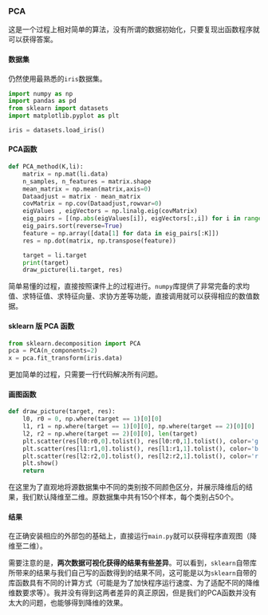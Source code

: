 ### PCA
这是一个过程上相对简单的算法，没有所谓的数据初始化，只要复现出函数程序就可以获得答案。

#### 数据集
仍然使用最熟悉的`iris`数据集。
```python
import numpy as np
import pandas as pd
from sklearn import datasets
import matplotlib.pyplot as plt

iris = datasets.load_iris()
```

#### PCA函数
```python
def PCA_method(K,li):  
    matrix = np.mat(li.data)
    n_samples, n_features = matrix.shape
    mean_matrix = np.mean(matrix,axis=0)
    Dataadjust = matrix - mean_matrix
    covMatrix = np.cov(Dataadjust,rowvar=0)
    eigValues , eigVectors = np.linalg.eig(covMatrix)
    eig_pairs = [(np.abs(eigValues[i]), eigVectors[:,i]) for i in range(n_features)]
    eig_pairs.sort(reverse=True)
    feature = np.array([data[1] for data in eig_pairs[:K]])
    res = np.dot(matrix, np.transpose(feature))

    target = li.target
    print(target)
    draw_picture(li.target, res)
```
简单易懂的过程，直接按照课件上的过程进行。`numpy`库提供了非常完备的求均值、求特征值、求特征向量、求协方差等功能，直接调用就可以获得相应的数值数据。

#### sklearn 版 PCA 函数

```python
from sklearn.decomposition import PCA
pca = PCA(n_components=2)
x = pca.fit_transform(iris.data)
```
更加简单的过程，只需要一行代码解决所有问题。

#### 画图函数
```python
def draw_picture(target, res):
    l0, r0 = 0, np.where(target == 1)[0][0]
    l1, r1 = np.where(target == 1)[0][0], np.where(target == 2)[0][0]
    l2, r2 = np.where(target == 2)[0][0], len(target)
    plt.scatter(res[l0:r0,0].tolist(), res[l0:r0,1].tolist(), color='g')
    plt.scatter(res[l1:r1,0].tolist(), res[l1:r1,1].tolist(), color='b')
    plt.scatter(res[l2:r2,0].tolist(), res[l2:r2,1].tolist(), color='r')
    plt.show()
    return
```
在这里为了直观地将源数据集中不同的类别按不同颜色区分，并展示降维后的结果，我们默认降维至二维。原数据集中共有150个样本，每个类别占50个。

#### 结果
在正确安装相应的外部包的基础上，直接运行`main.py`就可以获得程序直观图（降维至二维）。

需要注意的是，**两次数据可视化获得的结果有些差异**。可以看到，`sklearn`自带库所带来的结果与我们自己写的函数得到的结果不同，这可能是以为`sklearn`自带的库函数具有不同的计算方式（可能是为了加快程序运行速度、为了适配不同的降维维数要求等）。我并没有得到这两者差异的真正原因，但是我们的PCA函数并没有太大的问题，也能够得到降维的效果。
